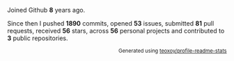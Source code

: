Joined Github **8** years ago.

Since then I pushed **1890** commits, opened **53** issues, submitted **81** pull requests, received **56** stars, across **56** personal projects and contributed to **3** public repositories.

<p align="right"><sub>Generated using <a href="https://github.com/marketplace/actions/profile-readme-stats">teoxoy/profile-readme-stats</a></sub></p>
